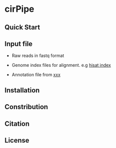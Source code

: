 # cirPipe  

## Quick Start 

## Input file  

* Raw reads in fastq format  

* Genome index files for alignment. e.g [ hisat index ](http://ccb.jhu.edu/software/hisat2/faq.shtml)

* Annotation file from [xxx](http://ccb.jhu.edu/software/hisat2/faq.shtml) 

## Installation 

## Constribution 

## Citation 

## License
